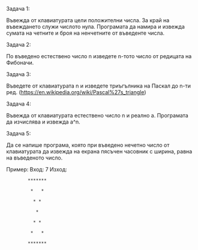 Задача 1:

Въвежда от клавиатурата цели положителни числа. За край на въвеждането служи числото нула. Програмата да намира и извежда сумата на четните и броя на ненчетните от въведенте числа.

Задача 2:

По въведено естествено число n изведете n-тото число от редицата на Фибоначи.

Задача 3:

Въведете от клавиатурата n и изведете триъгълника на Паскал до n-ти ред.
(https://en.wikipedia.org/wiki/Pascal%27s_triangle)

Задача 4:

Въвежда от клавиатурата естествено число n и реално a. Програмата да изчислява и извежда а^n.

Задача 5: 

Да се напише програма, която при въведено нечетно число от клавиатурата да извежда на екрана пясъчен часовник с ширина, равна на въведеното число.

Пример: 
Вход: 7
Изход: 

            *******
            
             *   *
             
              * *
              
               *
               
              * *
              
             *   *
             
            *******
            
